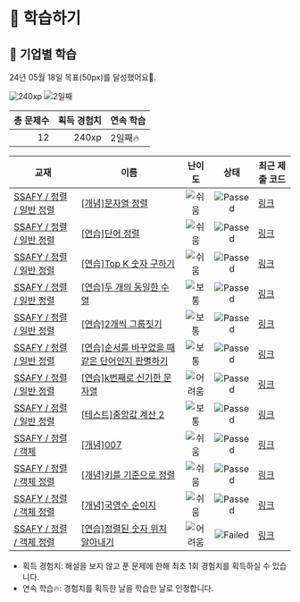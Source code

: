 # 📖 학습하기

## 🚀 기업별 학습
24년 05월 18일 목표(50px)를 달성했어요🥳.

![240xp](https://img.shields.io/badge/EXP-240xp-%235cb85c.svg?for-the-badge)
![2일째](https://img.shields.io/badge/연속학습-2일째-%23E34F26.svg?for-the-badge)

|총 문제수|획득 경험치|연속 학습|
|---:|---:|---|
12|240xp|2일째🔥|

|교재|이름|난이도|상태|최근 제출 코드|
|---|---|:---:|:---:|---|
|[SSAFY / 정렬 / 일반 정렬](https://www.codetree.ai/missions?missionId=20)|[[개념]문자열 정렬](https://www.codetree.ai/missions/20/problems/string-sort)|![쉬움][easy]|![Passed][passed]|[링크](https://github.com/kimjongha99/codetree-TILs/blob/main/240518/%EB%AC%B8%EC%9E%90%EC%97%B4%20%EC%A0%95%EB%A0%AC/string-sort.py)|
|[SSAFY / 정렬 / 일반 정렬](https://www.codetree.ai/missions?missionId=20)|[[연습]단어 정렬](https://www.codetree.ai/missions/20/problems/sorting-words)|![쉬움][easy]|![Passed][passed]|[링크](https://github.com/kimjongha99/codetree-TILs/blob/main/240518/%EB%8B%A8%EC%96%B4%20%EC%A0%95%EB%A0%AC/sorting-words.py)|
|[SSAFY / 정렬 / 일반 정렬](https://www.codetree.ai/missions?missionId=20)|[[연습]Top K 숫자 구하기](https://www.codetree.ai/missions/20/problems/kth-number)|![쉬움][easy]|![Passed][passed]|[링크](https://github.com/kimjongha99/codetree-TILs/blob/main/240518/Top%20K%20%EC%88%AB%EC%9E%90%20%EA%B5%AC%ED%95%98%EA%B8%B0/kth-number.py)|
|[SSAFY / 정렬 / 일반 정렬](https://www.codetree.ai/missions?missionId=20)|[[연습]두 개의 동일한 수열](https://www.codetree.ai/missions/20/problems/two-equal-series)|![보통][medium]|![Passed][passed]|[링크](https://github.com/kimjongha99/codetree-TILs/blob/main/240518/%EB%91%90%20%EA%B0%9C%EC%9D%98%20%EB%8F%99%EC%9D%BC%ED%95%9C%20%EC%88%98%EC%97%B4/two-equal-series.py)|
|[SSAFY / 정렬 / 일반 정렬](https://www.codetree.ai/missions?missionId=20)|[[연습]2개씩 그룹짓기](https://www.codetree.ai/missions/20/problems/group-of-pairs)|![보통][medium]|![Passed][passed]|[링크](https://github.com/kimjongha99/codetree-TILs/blob/main/240518/2%EA%B0%9C%EC%94%A9%20%EA%B7%B8%EB%A3%B9%EC%A7%93%EA%B8%B0/group-of-pairs.py)|
|[SSAFY / 정렬 / 일반 정렬](https://www.codetree.ai/missions?missionId=20)|[[연습]순서를 바꾸었을 때 같은 단어인지 판별하기](https://www.codetree.ai/missions/20/problems/determine-same-word)|![보통][medium]|![Passed][passed]|[링크](https://github.com/kimjongha99/codetree-TILs/blob/main/240518/%EC%88%9C%EC%84%9C%EB%A5%BC%20%EB%B0%94%EA%BE%B8%EC%97%88%EC%9D%84%20%EB%95%8C%20%EA%B0%99%EC%9D%80%20%EB%8B%A8%EC%96%B4%EC%9D%B8%EC%A7%80%20%ED%8C%90%EB%B3%84%ED%95%98%EA%B8%B0/determine-same-word.py)|
|[SSAFY / 정렬 / 일반 정렬](https://www.codetree.ai/missions?missionId=20)|[[연습]k번째로 신기한 문자열](https://www.codetree.ai/missions/20/problems/kth-special-string)|![어려움][hard]|![Passed][passed]|[링크](https://github.com/kimjongha99/codetree-TILs/blob/main/240518/k%EB%B2%88%EC%A7%B8%EB%A1%9C%20%EC%8B%A0%EA%B8%B0%ED%95%9C%20%EB%AC%B8%EC%9E%90%EC%97%B4/kth-special-string.py)|
|[SSAFY / 정렬 / 일반 정렬](https://www.codetree.ai/missions?missionId=20)|[[테스트]중앙값 계산 2](https://www.codetree.ai/missions/20/problems/get-median-2)|![보통][medium]|![Passed][passed]|[링크](https://github.com/kimjongha99/codetree-TILs/blob/main/240518/%EC%A4%91%EC%95%99%EA%B0%92%20%EA%B3%84%EC%82%B0%202/get-median-2.py)|
|[SSAFY / 정렬 / 객체](https://www.codetree.ai/missions?missionId=20)|[[개념]007](https://www.codetree.ai/missions/20/problems/007)|![쉬움][easy]|![Passed][passed]|[링크](https://github.com/kimjongha99/codetree-TILs/blob/main/240518/007/007.py)|
|[SSAFY / 정렬 / 객체 정렬](https://www.codetree.ai/missions?missionId=20)|[[개념]키를 기준으로 정렬](https://www.codetree.ai/missions/20/problems/sort-by-height)|![쉬움][easy]|![Passed][passed]|[링크](https://github.com/kimjongha99/codetree-TILs/blob/main/240518/%ED%82%A4%EB%A5%BC%20%EA%B8%B0%EC%A4%80%EC%9C%BC%EB%A1%9C%20%EC%A0%95%EB%A0%AC/sort-by-height.py)|
|[SSAFY / 정렬 / 객체 정렬](https://www.codetree.ai/missions?missionId=20)|[[개념]국영수 순이지](https://www.codetree.ai/missions/20/problems/korean-english-math-order)|![쉬움][easy]|![Passed][passed]|[링크](https://github.com/kimjongha99/codetree-TILs/blob/main/240518/%EA%B5%AD%EC%98%81%EC%88%98%20%EC%88%9C%EC%9D%B4%EC%A7%80/korean-english-math-order.py)|
|[SSAFY / 정렬 / 객체 정렬](https://www.codetree.ai/missions?missionId=20)|[[연습]정렬된 숫자 위치 알아내기](https://www.codetree.ai/missions/20/problems/indices-of-sorted-array)|![어려움][hard]|![Failed][failed]|[링크](https://github.com/kimjongha99/codetree-TILs/blob/main/240518/%EC%A0%95%EB%A0%AC%EB%90%9C%20%EC%88%AB%EC%9E%90%20%EC%9C%84%EC%B9%98%20%EC%95%8C%EC%95%84%EB%82%B4%EA%B8%B0/indices-of-sorted-array.py)|


* 획득 경험치: 해설을 보지 않고 푼 문제에 한해 최초 1회 경험치를 획득하실 수 있습니다.
* 연속 학습🔥: 경험치를 획득한 날을 학습한 날로 인정합니다.










[b5]: https://img.shields.io/badge/Bronze_5-%235D3E31.svg
[b4]: https://img.shields.io/badge/Bronze_4-%235D3E31.svg
[b3]: https://img.shields.io/badge/Bronze_3-%235D3E31.svg
[b2]: https://img.shields.io/badge/Bronze_2-%235D3E31.svg
[b1]: https://img.shields.io/badge/Bronze_1-%235D3E31.svg
[s5]: https://img.shields.io/badge/Silver_5-%23394960.svg
[s4]: https://img.shields.io/badge/Silver_4-%23394960.svg
[s3]: https://img.shields.io/badge/Silver_3-%23394960.svg
[s2]: https://img.shields.io/badge/Silver_2-%23394960.svg
[s1]: https://img.shields.io/badge/Silver_1-%23394960.svg
[g5]: https://img.shields.io/badge/Gold_5-%23FFC433.svg
[g4]: https://img.shields.io/badge/Gold_4-%23FFC433.svg
[g3]: https://img.shields.io/badge/Gold_3-%23FFC433.svg
[g2]: https://img.shields.io/badge/Gold_2-%23FFC433.svg
[g1]: https://img.shields.io/badge/Gold_1-%23FFC433.svg
[p5]: https://img.shields.io/badge/Platinum_5-%2376DDD8.svg
[p4]: https://img.shields.io/badge/Platinum_4-%2376DDD8.svg
[p3]: https://img.shields.io/badge/Platinum_3-%2376DDD8.svg
[p2]: https://img.shields.io/badge/Platinum_2-%2376DDD8.svg
[p1]: https://img.shields.io/badge/Platinum_1-%2376DDD8.svg
[passed]: https://img.shields.io/badge/Passed-%23009D27.svg
[failed]: https://img.shields.io/badge/Failed-%23D24D57.svg
[easy]: https://img.shields.io/badge/쉬움-%235cb85c.svg?for-the-badge
[medium]: https://img.shields.io/badge/보통-%23FFC433.svg?for-the-badge
[hard]: https://img.shields.io/badge/어려움-%23D24D57.svg?for-the-badge
